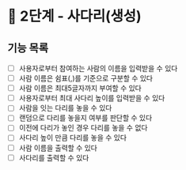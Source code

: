 # 🚀 2단계 - 사다리(생성)

## 기능 목록
- [ ]  사용자로부터 참여하는 사람의 이름을 입력받을 수 있다
- [ ]  사람 이름은 쉼표(,)를 기준으로 구분할 수 있다
- [ ]  사람 이름은 최대5글자까지 부여할 수 있다
- [ ]  사용자로부터 최대 사다리 높이를 입력받을 수 있다
- [ ]  사람을 잇는 다리를 놓을 수 있다
- [ ]  랜덤으로 다리를 놓을지 여부를 판단할 수 있다
- [ ]  이전에 다리가 놓인 경우 다리를 놓을 수 없다
- [ ]  사다리 높이 만큼 다리를 놓을 수 있다
- [ ]  사람 이름을 출력할 수 있다
- [ ]  사다리를 출력할 수 있다
